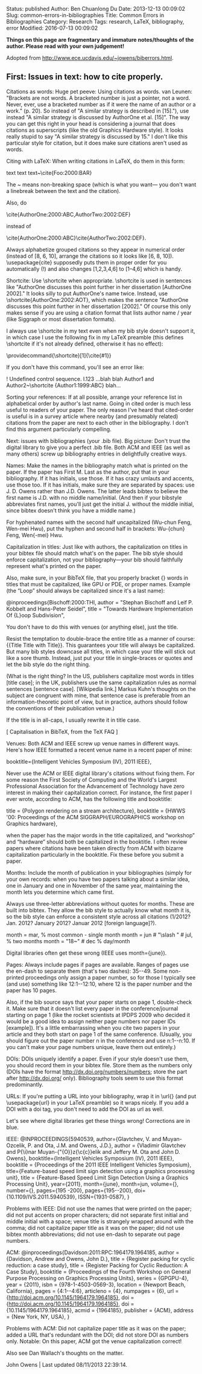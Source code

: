 Status: published
Author: Ben Chuanlong Du
Date: 2013-12-13 00:09:02
Slug: common-errors-in-bibliographies
Title: Common Errors in Bibliographies
Category: Research
Tags: research, LaTeX, bibliography, error
Modified: 2016-07-13 00:09:02

**Things on this page are fragmentary and immature notes/thoughts of the author. Please read with your own judgement!**
 


Adopted from <http://www.ece.ucdavis.edu/~jowens/biberrors.html>.

## First: Issues in text: how to cite properly.

Citations as words: Huge pet peeve: Using citations as words. 
van Leunen: "Brackets are not words. 
A bracketed number is just a pointer, not a word. 
Never, ever, use a bracketed number as if it were the name of an author or a work." (p. 20). 
So instead of "A similar strategy is described in [15]."), 
use instead "A similar strategy is discussed by AuthorOne et al. [15]". 
The way you can get this right in your head is considering a journal 
that does citations as superscripts (like the old Graphics Hardware style). 
It looks really stupid to say "A similar strategy is discussed by 15." 
I don't like this particular style for citation, 
but it does make sure citations aren't used as words.

Citing with LaTeX: When writing citations in LaTeX, do them in this form:

text text text~\cite{Foo:2000:BAR}

The ~ means non-breaking space (which is what you want—
you don't want a linebreak between the text and the citation).

Also, do

\cite{AuthorOne:2000:ABC,AuthorTwo:2002:DEF}

instead of

\cite{AuthorOne:2000:ABC}\cite{AuthorTwo:2002:DEF}.

Always alphabetize grouped citations so they appear in numerical order (instead of [8, 6, 10], 
arrange the citations so it looks like [6, 8, 10]). 
\usepackage{cite} supposedly puts them in proper order for you automatically (!) 
and also changes [1,2,3,4,6] to [1–4,6] which is handy.

Shortcite: Use \shortcite when appropriate. 
\shortcite is used in sentences like "AuthorOne discusses this point 
further in her dissertation [AuthorOne 2002]." 
It looks silly to put AuthorOne's name twice. 
Instead, use \shortcite{AuthorOne:2002:AOT}, 
which makes the sentence "AuthorOne discusses this point further in her dissertation [2002]." 
Of course this only makes sense if you are using a citation format 
that lists author name / year (like Siggraph or most dissertation formats).

I always use \shortcite in my text even when my bib style doesn't support it, 
in which case I use the following fix in my LaTeX preamble (this defines \shortcite if it's not already defined, otherwise it has no effect):

\providecommand{\shortcite}[1]{\cite{#1}}

If you don't have this command, you'll see an error like:

! Undefined control sequence.
l.123 ...blah blah Author1 and Author2~\shortcite {Author1:1999:ABC} blah...

Sorting your references: If at all possible, arrange your reference list in alphabetical order by author's last name. Going in cited order is much less useful to readers of your paper. The only reason I've heard that cited-order is useful is in a survey article where nearby (and presumably related) citations from the paper are next to each other in the bibliography. I don't find this argument particularly compelling.

Next: issues with bibliographies (your .bib file). Big picture: Don't trust the digital library to give you a perfect .bib file. Both ACM and IEEE (as well as many others) screw up bibliography entries in delightfully creative ways.

Names: Make the names in the bibliography match what is printed on the paper. If the paper has First M. Last as the author, put that in your bibliography. If it has initials, use those. If it has crazy umlauts and accents, use those too. If it has initials, make sure they are separated by spaces: use J. D. Owens rather than J.D. Owens. The latter leads bibtex to believe the first name is J.D. with no middle name/initial. (And then if your bibstyle abbreviates first names, you'll just get the initial J. without the middle initial, since bibtex doesn't think you have a middle name.)

For hyphenated names with the second half uncapitalized (Wu-chun Feng, Wen-mei Hwu), put the hyphen and second half in brackets: Wu-{chun} Feng, Wen{-mei} Hwu.

Capitalization in titles: Just like with authors, the capitalization on titles in your bibtex file should match what's on the paper. The bib style should enforce capitalization, not your bibliography—your bib should faithfully represent what's printed on the paper.

Also, make sure, in your BibTeX file, that you properly bracket {} words in titles that must be capitalized, like GPU or PDE, or proper names. Example (the “Loop” should always be capitalized since it's a last name):

@inproceedings{Bischoff:2000:THI,
author = "Stephan Bischoff and Leif P. Kobbelt and Hans-Peter Seidel",
title = "Towards Hardware Implementation Of {L}oop Subdivision",

You don't have to do this with venues (or anything else), just the title.

Resist the temptation to double-brace the entire title as a manner of course: {{Title Title with Title}}. This guarantees your title will always be capitalized. But many bib styles downcase all titles, in which case your title will stick out like a sore thumb. Instead, just put your title in single-braces or quotes and let the bib style do the right thing.

(What is the right thing? In the US, publishers capitalize most words in titles [title case]; in the UK, publishers use the same capitalization rules as normal sentences [sentence case]. [Wikipedia link.] Markus Kuhn's thoughts on the subject are congruent with mine, that sentence case is preferable from an information-theoretic point of view, but in practice, authors should follow the conventions of their publication venue.)

If the title is in all-caps, I usually rewrite it in title case.

[ Capitalisation in BibTeX, from the TeX FAQ ]

Venues: Both ACM and IEEE screw up venue names in different ways. Here's how IEEE formatted a recent venue name in a recent paper of mine:

booktitle={Intelligent Vehicles Symposium (IV), 2011 IEEE},

Never use the ACM or IEEE digital library's citations without fixing them. For some reason the First Society of Computing and the World's Largest Professional Association for the Advancement of Technology have zero interest in making their capitalization correct. For instance, the first paper I ever wrote, according to ACM, has the following title and booktitle:

title = {Polygon rendering on a stream architecture},
booktitle = {HWWS '00: Proceedings of the ACM SIGGRAPH/EUROGRAPHICS workshop on Graphics hardware},

when the paper has the major words in the title capitalized, and “workshop” and “hardware” should both be capitalized in the booktitle. I often review papers where citations have been taken directly from ACM with bizarre capitalization particularly in the booktitle. Fix these before you submit a paper.

Months: Include the month of publication in your bibliographies (simply for your own records: when you have two papers talking about a similar idea, one in January and one in November of the same year, maintaining the month lets you determine which came first.

Always use three-letter abbreviations without quotes for months. These are built into bibtex. They allow the bib style to actually know what month it is, so the bib style can enforce a consistent style across all citations (1/2012? Jan. 2012? January 2012? Januar 2012 [foreign language]?).

month = mar, % most common - single month
month = jun # "\slash " # jul, % two months
month = "18~" # dec % day/month

Digital libraries often get these wrong (IEEE uses month={june}).

Pages: Always include pages if pages are available. Ranges of pages use the en-dash to separate them (that's two dashes): 35--49. Some non-printed proceedings only assign a paper number, so for those I typically see (and use) something like 12:1--12:10, where 12 is the paper number and the paper has 10 pages.

Also, if the bib source says that your paper starts on page 1, double-check it. Make sure that it doesn't list every paper in the conference/journal starting on page 1 (like the rocket scientists at IPDPS 2009 who decided it would be a good idea to assign neither page numbers nor paper IDs [example]). It's a little embarrassing when you cite two papers in your article and they both start on page 1 of the same conference. (Usually, you should figure out the paper number n in the conference and use n:1--n:10. If you can't make your page numbers unique, leave them out entirely.)

DOIs: DOIs uniquely identify a paper. Even if your style doesn't use them, you should record them in your bibtex file. Store them as the numbers only (DOIs have the format http://dx.doi.org/numbers/numbers; store the part after http://dx.doi.org/ only). Bibliography tools seem to use this format predominantly.

URLs: If you're putting a URL into your bibliography, wrap it in \url{} (and put \usepackage{url} in your LaTeX preamble) so it wraps nicely. If you add a DOI with a doi tag, you don't need to add the DOI as url as well.

Let's see where digital libraries get these things wrong! Corrections are in blue.

IEEE:
@INPROCEEDINGS{5940539,
author={Glavtchev, V. and Muyan-Ozcelik, P. and Ota, J.M. and Owens, J.D.},
author = {Vladimir Glavtchev and P{\i}nar Muyan-{\"{O}}z{\c{c}}elik and Jeffery M. Ota and John D. Owens},
booktitle={Intelligent Vehicles Symposium (IV), 2011 IEEE},
booktitle = {Proceedings of the 2011 IEEE Intelligent Vehicles Symposium},
title={Feature-based speed limit sign detection using a graphics processing unit},
title = {Feature-Based Speed Limit Sign Detection Using a Graphics Processing Unit},
year={2011},
month={june},
month=jun,
volume={},
number={},
pages={195 -200},
pages={195--200},
doi={10.1109/IVS.2011.5940539},
ISSN={1931-0587},
}

Problems with IEEE: Did not use the names that were printed on the paper; did not put accents on proper characters; did not separate first initial and middle initial with a space; venue title is strangely wrapped around with the comma; did not capitalize paper title as it was on the paper; did not use bibtex month abbreviations; did not use en-dash to separate out page numbers.

ACM:
@inproceedings{Davidson:2011:RPC:1964179.1964185,
author = {Davidson, Andrew and Owens, John D.},
title = {Register packing for cyclic reduction: a case study},
title = {Register Packing for Cyclic Reduction: A Case Study},
booktitle = {Proceedings of the Fourth Workshop on General Purpose Processing on Graphics Processing Units},
series = {GPGPU-4},
year = {2011},
isbn = {978-1-4503-0569-3},
location = {Newport Beach, California},
pages = {4:1--4:6},
articleno = {4},
numpages = {6},
url = {http://doi.acm.org/10.1145/1964179.1964185},
doi = {http://doi.acm.org/10.1145/1964179.1964185},
doi = {10.1145/1964179.1964185},
acmid = {1964185},
publisher = {ACM},
address = {New York, NY, USA},
}

Problems with ACM: Did not capitalize paper title as it was on the paper; added a URL that's redundant with the DOI; did not store DOI as numbers only. Notable: On this paper, ACM got the venue capitalization correct!

Also see Dan Wallach's thoughts on the matter.

John Owens | Last updated 08/11/2013 22:39:14.

